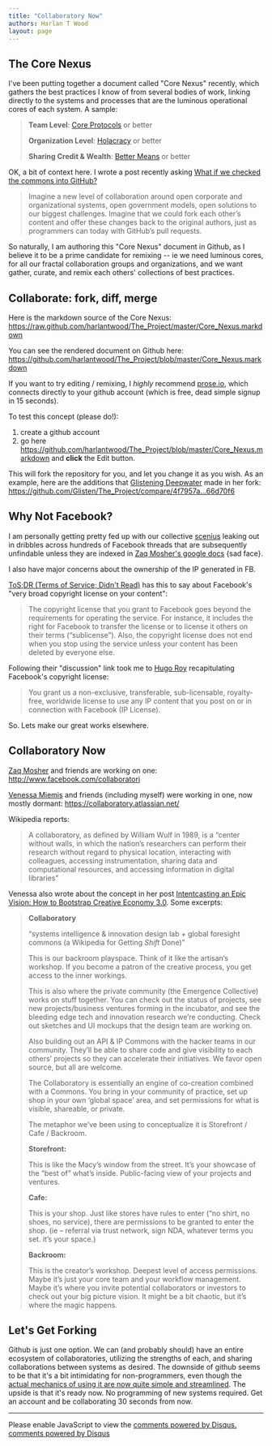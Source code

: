 ```yaml
---
title: "Collaboratory Now"
authors: Harlan T Wood
layout: page
---
```


The Core Nexus
--------------

I've been putting together a document called "Core Nexus" recently, which gathers the best practices I know of from several bodies of work, linking directly to the systems and processes that are the luminous operational cores of each system.  A sample:

> **Team Level**: [Core Protocols](http://liveingreatness.com/files/core-protocols-3.03.html) or better
> 
> **Organization Level**: [Holacracy](http://www.holacracy.org/sites/default/files/resources/holacracy_constitution_v3.0_0.pdf) or better
>     
> **Sharing Credit & Wealth**: [Better Means](http://bettermeans.com/front/open_enterprise_governance_model.html) or better                   

OK, a bit of context here.  I wrote a post recently asking [What if we checked the commons into GitHub?](http://www.harlantwood.net/pub/What_if_We_Checked_the_Commons_into_Github/index.html)

> Imagine a new level of collaboration around open corporate and organizational systems, open government models, open solutions to our biggest challenges. Imagine that we could fork each other’s content and offer these changes back to the original authors, just as programmers can today with GitHub’s pull requests.

So naturally, I am authoring this "Core Nexus" document in Github,  as I believe it to be a prime candidate for remixing -- ie we need luminous cores, for all our fractal collaboration groups and organizations, and we want gather, curate, and remix each others' collections of best practices.

Collaborate: fork, diff, merge
------------------------------

Here is the markdown source of the Core Nexus:   <https://raw.github.com/harlantwood/The_Project/master/Core_Nexus.markdown>

You can see the rendered document on Github here:   <https://github.com/harlantwood/The_Project/blob/master/Core_Nexus.markdown>

If you want to try editing / remixing, I *highly* recommend [prose.io](http://prose.io/), which connects directly to your github account (which is free, dead simple signup in 15 seconds).

To test this concept (please do!): 
  
1. create a github account
2. go here <https://github.com/harlantwood/The_Project/blob/master/Core_Nexus.markdown> and **click** the Edit button. 

This will fork the repository for you, and let you change it as you wish.  As an example, here are the additions that [Glistening Deepwater](http://allisasis.com/) made in her fork: <https://github.com/Glisten/The_Project/compare/4f7957a...66d70f6>

Why Not Facebook?
-----------------

I am personally getting pretty fed up with our collective 
[scenius](http://www.kk.org/thetechnium/archives/2008/06/scenius_or_comm.php) leaking out in 
dribbles across hundreds of Facebook threads that are subsequently unfindable unless they are 
indexed in 
[Zaq Mosher's google docs](https://docs.google.com/folder/d/0B5PC4hPnRiAYWUpkQmRkOEUwN1k/edit?pli=1) 
{sad face}.  

I also have major concerns about the ownership of the IP generated in FB.     

[ToS;DR (Terms of Service; Didn't Read)](http://tos-dr.info/) has this to say about Facebook's 
"very broad copyright license on your content":

> The copyright license that you grant to Facebook goes beyond the requirements for operating the 
> service. For instance, it includes the right for Facebook to transfer the license or to license
> it others on their terms (“sublicense”). Also, the copyright license does not end when you stop 
> using the service unless your content has been deleted by everyone else.

Following their "discussion" link took me to [Hugo Roy](http://hugoroy.eu/index.en.html) 
recapitulating Facebook's copyright license: 

> You grant us a non-exclusive, transferable, sub-licensable, 
> royalty-free, worldwide license to use any IP content that you 
> post on or in connection with Facebook (IP License). 

So. Lets make our great works elsewhere.

Collaboratory Now
-----------------

[Zaq Mosher](https://plus.google.com/117732747303095811637/posts) and friends are working on one: <http://www.facebook.com/collaboratori>

[Venessa Miemis](http://emergentbydesign.com/) and friends (including myself) were working in one, now mostly dormant: <https://collaboratory.atlassian.net/>

Wikipedia reports:

> A collaboratory, as defined by William Wulf in 1989, is a “center without walls, in which the nation’s researchers can perform their research without regard to physical location, interacting with colleagues, accessing instrumentation, sharing data and computational resources, and accessing information in digital libraries” 

Venessa also wrote about the concept in her post [Intentcasting an Epic Vision: How to Bootstrap Creative Economy 3.0](http://emergentbydesign.com/2012/01/16/intentcasting-an-epic-vision-how-to-bootstrap-creative-economy-3-0/).  Some excerpts:

> **Collaboratory**
>
> “systems intelligence & innovation design lab + global foresight commons (a Wikipedia for Getting *Shift* Done)”
>
> This is our backroom playspace. Think of it like the artisan’s workshop. If you become a patron of the creative process, you get access to the inner workings. 
>
> This is also where the private community (the Emergence Collective) works on stuff together. You can check out the status of projects, see new projects/business ventures forming in the incubator, and see the bleeding edge tech and innovation research we’re conducting. Check out sketches and UI mockups that the design team are working on. 
>
> Also building out an API & IP Commons with the hacker teams in our community. They’ll be able to share code and give visibility to each others’ projects so they can accelerate their initiatives. We favor open source, but all are welcome.
>
> The Collaboratory is essentially an engine of co-creation combined with a Commons. You bring in your community of practice, set up shop in your own ‘global space’ area, and set permissions for what is visible, shareable, or private.
>
> The metaphor we’ve been using to conceptualize it is Storefront / Cafe / Backroom. 
>
> **Storefront:**
>
> This is like the Macy’s window from the street. It’s your showcase of the “best of” what’s inside. Public-facing view of your projects and ventures.
>
> **Cafe:**
>
> This is your shop. Just like stores have rules to enter (“no shirt, no shoes, no service), there are permissions to be granted to enter the shop. (ie – referral via trust network, sign NDA, whatever terms you set. it’s your space.)
>
> **Backroom:**
>
> This is the creator’s workshop. Deepest level of access permissions. Maybe it’s just your core team and your workflow management. Maybe it’s where you invite potential collaborators or investors to check out your big picture vision. It might be a bit chaotic, but it’s where the magic happens.

Let's Get Forking
-----------------

Github is just one option.  We can (and probably should) have an entire ecosystem of collaboratories, utilizing the strengths of each, and sharing collaborations between systems as desired.  The downside of github seems to be that it's a bit intimidating for non-programmers, even though the [actual mechanics of using it are now quite simple and streamlined](https://github.com/harlantwood/The_Project/blob/master/Collaborating-Like-a-Hacker.markdown).  The upside is that it's ready now.  No programming of new systems required.  Get an account and be collaborating 30 seconds from now.


<hr />
<div id="disqus_thread"></div>
<script type="text/javascript">
    var disqus_shortname = 'harlantwood'; 

    (function() {
        var dsq = document.createElement('script'); dsq.type = 'text/javascript'; dsq.async = true;
        dsq.src = 'http://' + disqus_shortname + '.disqus.com/embed.js';
        (document.getElementsByTagName('head')[0] || document.getElementsByTagName('body')[0]).appendChild(dsq);
    })();
</script>
<noscript>Please enable JavaScript to view the <a href="http://disqus.com/?ref_noscript">comments powered by Disqus.</a></noscript>
<a href="http://disqus.com" class="dsq-brlink">comments powered by <span class="logo-disqus">Disqus</span></a>

